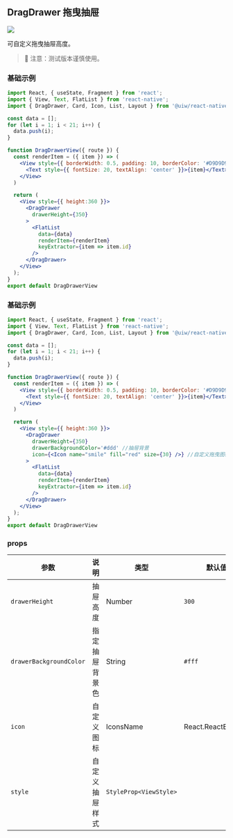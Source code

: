 DragDrawer 拖曳抽屉
---

![](https://user-images.githubusercontent.com/66067296/143187302-bee614b4-7799-49d1-9cab-470ad8228372.gif)

可自定义拖曳抽屉高度。

> 🚧 注意：测试版本谨慎使用。
<!--rehype:style=border-left: 8px solid #ffe564;background-color: #ffe56440;padding: 12px 16px;-->

### 基础示例

```jsx mdx:preview&background=#bebebe29
import React, { useState, Fragment } from 'react';
import { View, Text, FlatList } from 'react-native';
import { DragDrawer, Card, Icon, List, Layout } from '@uiw/react-native';

const data = [];
for (let i = 1; i < 21; i++) {
  data.push(i);
}

function DragDrawerView({ route }) {
  const renderItem = ({ item }) => (
    <View style={{ borderWidth: 0.5, padding: 10, borderColor: '#D9D9D9' }}>
      <Text style={{ fontSize: 20, textAlign: 'center' }}>{item}</Text>
    </View>
  )

  return (
    <View style={{ height:360 }}>
      <DragDrawer
        drawerHeight={350}
      >
        <FlatList
          data={data}
          renderItem={renderItem}
          keyExtractor={item => item.id}
        />
      </DragDrawer>
    </View>
  );
}
export default DragDrawerView
```

### 基础示例

```jsx mdx:preview&background=#bebebe29
import React, { useState, Fragment } from 'react';
import { View, Text, FlatList } from 'react-native';
import { DragDrawer, Card, Icon, List, Layout } from '@uiw/react-native';

const data = [];
for (let i = 1; i < 21; i++) {
  data.push(i);
}

function DragDrawerView({ route }) {
  const renderItem = ({ item }) => (
    <View style={{ borderWidth: 0.5, padding: 10, borderColor: '#D9D9D9' }}>
      <Text style={{ fontSize: 20, textAlign: 'center' }}>{item}</Text>
    </View>
  )

  return (
    <View style={{ height:360 }}>
      <DragDrawer
        drawerHeight={350}
        drawerBackgroundColor='#ddd' //抽屉背景
        icon={<Icon name="smile" fill="red" size={30} />} //自定义拖曳图标
      >
        <FlatList
          data={data}
          renderItem={renderItem}
          keyExtractor={item => item.id}
        />
      </DragDrawer>
    </View>
  );
}
export default DragDrawerView
```

### props

| 参数 | 说明 | 类型 | 默认值 |
|------|------|-----|------|
| `drawerHeight` | 抽屉高度 | Number | `300` |
| `drawerBackgroundColor` | 指定抽屉背景色 | String | `#fff` |
| `icon` | 自定义图标 | IconsName | React.ReactElement | React.ReactNode` |  |
| `style` | 自定义抽屉样式 | `StyleProp<ViewStyle>` |  |
